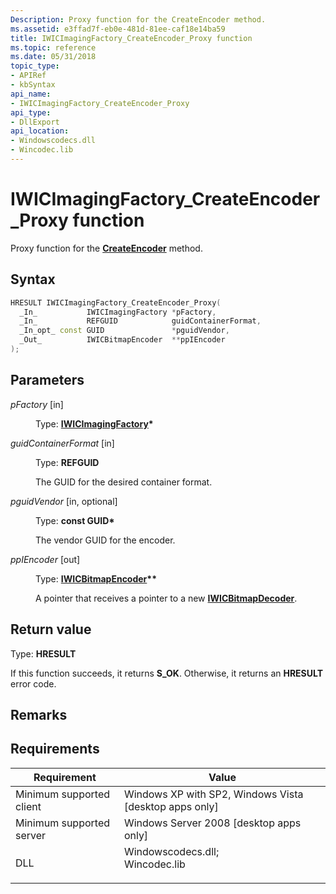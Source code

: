 ```yaml
---
Description: Proxy function for the CreateEncoder method.
ms.assetid: e3ffad7f-eb0e-481d-81ee-caf18e14ba59
title: IWICImagingFactory_CreateEncoder_Proxy function
ms.topic: reference
ms.date: 05/31/2018
topic_type: 
- APIRef
- kbSyntax
api_name: 
- IWICImagingFactory_CreateEncoder_Proxy
api_type: 
- DllExport
api_location: 
- Windowscodecs.dll
- Wincodec.lib
---
```


# IWICImagingFactory\_CreateEncoder\_Proxy function

Proxy function for the [**CreateEncoder**](/windows/desktop/api/Wincodec/nf-wincodec-iwicimagingfactory-createencoder) method.

## Syntax


```C++
HRESULT IWICImagingFactory_CreateEncoder_Proxy(
  _In_           IWICImagingFactory *pFactory,
  _In_           REFGUID            guidContainerFormat,
  _In_opt_ const GUID               *pguidVendor,
  _Out_          IWICBitmapEncoder  **ppIEncoder
);
```



## Parameters

<dl> <dt>

*pFactory* \[in\]
</dt> <dd>

Type: **[**IWICImagingFactory**](/windows/desktop/api/Wincodec/nn-wincodec-iwicimagingfactory)\***

</dd> <dt>

*guidContainerFormat* \[in\]
</dt> <dd>

Type: **REFGUID**

The GUID for the desired container format.

</dd> <dt>

*pguidVendor* \[in, optional\]
</dt> <dd>

Type: **const GUID\***

The vendor GUID for the encoder.

</dd> <dt>

*ppIEncoder* \[out\]
</dt> <dd>

Type: **[**IWICBitmapEncoder**](/windows/desktop/api/wincodec/nn-wincodec-iwicbitmapencoder)\*\***

A pointer that receives a pointer to a new [**IWICBitmapDecoder**](/windows/desktop/api/Wincodec/nn-wincodec-iwicbitmapdecoder).

</dd> </dl>

## Return value

Type: **HRESULT**

If this function succeeds, it returns **S\_OK**. Otherwise, it returns an **HRESULT** error code.

## Remarks

## Requirements



| Requirement | Value |
|-------------------------------------|------------------------------------------------------------------------------------------------------------------------------------------------------------------|
| Minimum supported client<br/> | Windows XP with SP2, Windows Vista \[desktop apps only\]<br/>                                                                                              |
| Minimum supported server<br/> | Windows Server 2008 \[desktop apps only\]<br/>                                                                                                             |
| DLL<br/>                      | <dl> <dt>Windowscodecs.dll; </dt> <dt>Wincodec.lib</dt> </dl> |



 

 




